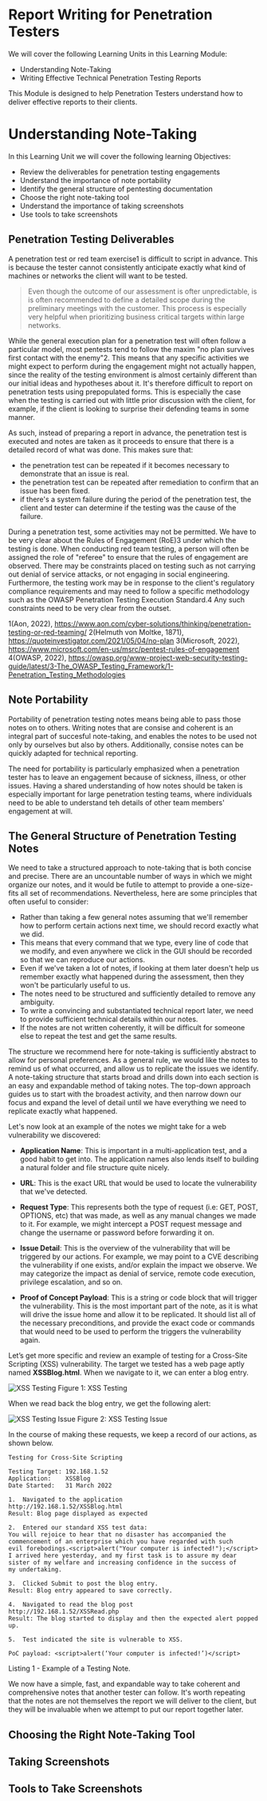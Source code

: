 # Report Writing for Penetration Testers

We will cover the following Learning Units in this Learning Module:

- Understanding Note-Taking
- Writing Effective Technical Penetration Testing Reports

This Module is designed to help Penetration Testers understand how to deliver effective reports to their clients.

# Understanding Note-Taking

In this Learning Unit we will cover the following learning Objectives:

- Review the deliverables for penetration testing engagements
- Understand the importance of note portability
- Identify the general structure of pentesting documentation
- Choose the right note-taking tool
- Understand the importance of taking screenshots
- Use tools to take screenshots

## Penetration Testing Deliverables

A penetration test or red team exercise1 is difficult to script in advance. This is because the tester cannot consistently anticipate exactly what kind of machines or networks the client will want to be tested.

> Even though the outcome of our assessment is ofter unpredictable, is is often recommended to define a detailed scope during the preliminary meetings with the customer. This process is especially very helpful when prioritizing business critical targets within large networks.

While the general execution plan for a penetration test will often follow a particular model, most pentests tend to follow the maxim "no plan survives first contact with the enemy"2. This means that any specific activities we might expect to perform during the engagement might not actually happen, since the reality of the testing environment is almost certainly different than our initial ideas and hypotheses about it. It's therefore difficult to report on penetration tests using prepopulated forms. This is especially the case when the testing is carried out with little prior discussion with the client, for example, if the client is looking to surprise their defending teams in some manner.

As such, instead of preparing a report in advance, the penetration test is executed and notes are taken as it proceeds to ensure that there is a detailed record of what was done. This makes sure that:

- the penetration test can be repeated if it becomes necessary to demonstrate that an issue is real.
- the penetration test can be repeated after remediation to confirm that an issue has been fixed.
- if there's a system failure during the period of the penetration test, the client and tester can determine if the testing was the cause of the failure.

During a penetration test, some activities may not be permitted. We have to be very clear about the Rules of Engagement (RoE)3 under which the testing is done. When conducting red team testing, a person will often be assigned the role of "referee" to ensure that the rules of engagement are observed. There may be constraints placed on testing such as not carrying out denial of service attacks, or not engaging in social engineering. Furthermore, the testing work may be in response to the client's regulatory compliance requirements and may need to follow a specific methodology such as the OWASP Penetration Testing Execution Standard.4 Any such constraints need to be very clear from the outset.

1(Aon, 2022), https://www.aon.com/cyber-solutions/thinking/penetration-testing-or-red-teaming/ 
2(Helmuth von Moltke, 1871), https://quoteinvestigator.com/2021/05/04/no-plan 
3(Microsoft, 2022), https://www.microsoft.com/en-us/msrc/pentest-rules-of-engagement 
4(OWASP, 2022), https://owasp.org/www-project-web-security-testing-guide/latest/3-The_OWASP_Testing_Framework/1-Penetration_Testing_Methodologies 

## Note Portability 

Portability of penetration testing notes means being able to pass those notes on to others. Writing notes that are consise and coherent is an integral part of succesful note-taking, and enables the notes to be used not only by ourselves but also by others. Additionally, consise notes can be quickly adapted for technical reporting.

The need for portability is particularly emphasized when a penetration tester has to leave an engagement because of sickness, illness, or other issues. Having a shared understanding of how notes should be taken is especially important for large penetration testing teams, where individuals need to be able to understand teh details of other team members' engagement at will.

## The General Structure of Penetration Testing Notes
We need to take a structured approach to note-taking that is both concise and precise. There are an uncountable number of ways in which we might organize our notes, and it would be futile to attempt to provide a one-size-fits all set of recommendations. Nevertheless, here are some principles that often useful to consider:

- Rather than taking a few general notes assuming that we'll remember how to perform certain actions next time, we should record exactly what we did.
- This means that every command that we type, every line of code that we modify, and even anywhere we click in the GUI should be recorded so that we can reproduce our actions.
- Even if we've taken a lot of notes, if looking at them later doesn't help us remember exactly what happened during the assessment, then they won't be particularly useful to us.
- The notes need to be structured and sufficiently detailed to remove any ambiguity.
- To write a convincing and substantiated technical report later, we need to provide sufficient technical details within our notes.
- If the notes are not written coherently, it will be difficult for someone else to repeat the test and get the same results.

The structure we recommend here for note-taking is sufficiently abstract to allow for personal preferences. As a general rule, we would like the notes to remind us of what occurred, and allow us to replicate the issues we identify. A note-taking structure that starts broad and drills down into each section is an easy and expandable method of taking notes. The top-down approach guides us to start with the broadest activity, and then narrow down our focus and expand the level of detail until we have everything we need to replicate exactly what happened.

Let's now look at an example of the notes we might take for a web vulnerability we discovered:

- **Application Name**: This is important in a multi-application test, and a good habit to get into. The application names also lends itself to building a natural folder and file structure quite nicely.

- **URL**: This is the exact URL that would be used to locate the vulnerability that we've detected.

- **Request Type**: This represents both the type of request (i.e: GET, POST, OPTIONS, etc) that was made, as well as any manual changes we made to it. For example, we might intercept a POST request message and change the username or password before forwarding it on.

- **Issue Detail**: This is the overview of the vulnerability that will be triggered by our actions. For example, we may point to a CVE describing the vulnerability if one exists, and/or explain the impact we observe. We may categorize the impact as denial of service, remote code execution, privilege escalation, and so on.

- **Proof of Concept Payload**: This is a string or code block that will trigger the vulnerability. This is the most important part of the note, as it is what will drive the issue home and allow it to be replicated. It should list all of the necessary preconditions, and provide the exact code or commands that would need to be used to perform the triggers the vulnerability again.

Let’s get more specific and review an example of testing for a Cross-Site Scripting (XSS) vulnerability. The target we tested has a web page aptly named **XSSBlog.html**. When we navigate to it, we can enter a blog entry.

![XSS Testing](XSS_Testing.png "XSS Testing")
Figure 1: XSS Testing

When we read back the blog entry, we get the following alert:


![XSS Testing Issue](XSS_Testing_Issue.png "XSS Testing Issue")
Figure 2: XSS Testing Issue

In the course of making these requests, we keep a record of our actions, as shown below.

    Testing for Cross-Site Scripting 

    Testing Target: 192.168.1.52 
    Application:    XSSBlog
    Date Started:   31 March 2022

    1.  Navigated to the application
    http://192.168.1.52/XSSBlog.html
    Result: Blog page displayed as expected
    
    2.  Entered our standard XSS test data: 
    You will rejoice to hear that no disaster has accompanied the
    commencement of an enterprise which you have regarded with such
    evil forebodings.<script>alert("Your computer is infected!");</script> 
    I arrived here yesterday, and my first task is to assure my dear
    sister of my welfare and increasing confidence in the success of
    my undertaking. 

    3.  Clicked Submit to post the blog entry.
    Result: Blog entry appeared to save correctly.

    4.  Navigated to read the blog post
    http://192.168.1.52/XSSRead.php
    Result: The blog started to display and then the expected alert popped up.

    5.  Test indicated the site is vulnerable to XSS.

    PoC payload: <script>alert(‘Your computer is infected!’)</script>

  Listing 1 - Example of a Testing Note.

We now have a simple, fast, and expandable way to take coherent and comprehensive notes that another tester can follow. It's worth repeating that the notes are not themselves the report we will deliver to the client, but they will be invaluable when we attempt to put our report together later.


## Choosing the Right Note-Taking Tool



## Taking Screenshots



## Tools to Take Screenshots




